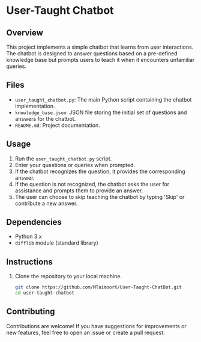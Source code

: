 # User-Taught Chatbot

## Overview
This project implements a simple chatbot that learns from user interactions. The chatbot is designed to answer questions based on a pre-defined knowledge base but prompts users to teach it when it encounters unfamiliar queries.

## Files
- `user_taught_chatbot.py`: The main Python script containing the chatbot implementation.
- `knowledge_base.json`: JSON file storing the initial set of questions and answers for the chatbot.
- `README.md`: Project documentation.

## Usage
1. Run the `user_taught_chatbot.py` script.
2. Enter your questions or queries when prompted.
3. If the chatbot recognizes the question, it provides the corresponding answer.
4. If the question is not recognized, the chatbot asks the user for assistance and prompts them to provide an answer.
5. The user can choose to skip teaching the chatbot by typing 'Skip' or contribute a new answer.

## Dependencies
- Python 3.x
- `difflib` module (standard library)

## Instructions
1. Clone the repository to your local machine.
   ```bash
   git clone https://github.com/MTaimoorK/User-Taught-ChatBot.git
   cd user-taught-chatbot

## Contributing
Contributions are welcome! If you have suggestions for improvements or new features, feel free to open an issue or create a pull request.
